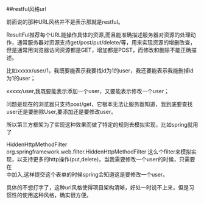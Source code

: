 ##restful风格url

前面说的那种URL风格并不是表示那就是restful。

ResultFul推荐每个URL能操作具体的资源,而且能准确描述服务器对资源的处理动作，通常服务器对资源支持get/post/put/delete/等，用来实现资源的增删改查，但是通常用浏览器访问资源都是GET，增加都是POST，而修改和删除不能正确描述。

比如xxxxx/user/1，我既要能表示我要找id为1的user，我还要能表示我能删掉id为1的user；

xxxxx/user,我既要能表示添加一个user，又要能表示修改一个user；

问题是现在的浏览器只支持post/get，它根本无法让服务器知道，我到底要查找user还是要删除User,要添加还是要修改user。

所以第三方框架为了实现这种效果而做了特定的规则去模拟实现，比如spring就用了

<filter> 
  <filter-name>HiddenHttpMethodFilter</filter-name> 
  <filter-class>org.springframework.web.filter.HiddenHttpMethodFilter</filter-class> 
</filter> 
这么个filter来模拟实现，以支持更多的http操作(put,delete)，当我需要修改一个user的时候，只需要在<form>中加入<input type="hidden" name="_method" value="PUT">,这样提交这个表单的时候spring会知道这是要修改一个user。

具体的不想打字了，这种url风格使得项目架构清晰，好处一时说不上来，但是习惯性的使用这种风格，确实很方便。